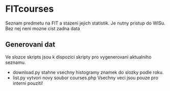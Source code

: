FITcourses
==========

Seznam predmetu na FIT a stazeni jejich statistik.
Je nutny pristup do WISu.
Bez nej neni mozne cist zadna data

Generovani dat
----------------
Ve slozce skripts
jsou k dispozici skripty pro vygenerovani aktualniho seznamu.
 * download.py stahne vsechny histogramy znamek do slozky podle roku.
 * list.py vytvori novy soubor courses.php
Vsechny veci jsou pouze pro interni pouziti!
